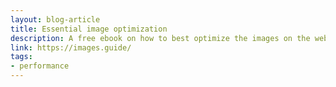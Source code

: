 ```yaml
---
layout: blog-article
title: Essential image optimization
description: A free ebook on how to best optimize the images on the web
link: https://images.guide/
tags:
- performance
---
```

